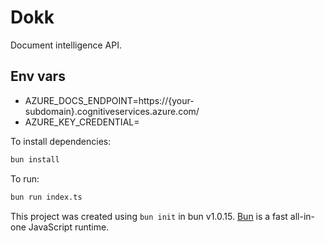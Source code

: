 # Dokk

Document intelligence API.

## Env vars

- AZURE_DOCS_ENDPOINT=https://{your-subdomain}.cognitiveservices.azure.com/
- AZURE_KEY_CREDENTIAL=

To install dependencies:

```bash
bun install
```

To run:

```bash
bun run index.ts
```

This project was created using `bun init` in bun v1.0.15. [Bun](https://bun.sh) is a fast all-in-one JavaScript runtime.
